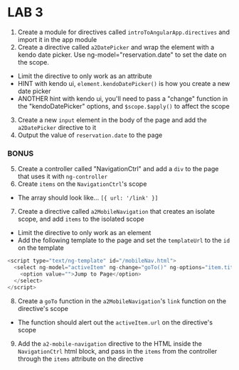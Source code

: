 # LAB 3

1. Create a module for directives called `introToAngularApp.directives` and import it in the app module
2. Create a directive called `a2DatePicker` and wrap the element with a kendo date picker. Use ng-model="reservation.date" to set the date on the scope.
  * Limit the directive to only work as an attribute
  * HINT with kendo ui, `element.kendoDatePicker()` is how you create a new date picker
  * ANOTHER hint with kendo ui, you'll need to pass a "change" function in the "kendoDatePicker" options, and `$scope.$apply()` to affect the scope
3. Create a new `input` element in the body of the page and add the `a2DatePicker` directive to it
4. Output the value of `reservation.date` to the page

### BONUS

5. Create a controller called "NavigationCtrl" and add a `div` to the page that uses it with `ng-controller`
6. Create `items` on the `NavigationCtrl`'s scope
  * The array should look like... `[{ url: '/link' }]`
7. Create a directive called `a2MobileNavigation` that creates an isolate scope, and add `items` to the isolated scope
  * Limit the directive to only work as an element
  * Add the following template to the page and set the `templateUrl` to the `id` on the template

```js  
<script type="text/ng-template" id="/mobileNav.html">
  <select ng-model="activeItem" ng-change="goTo()" ng-options="item.title for item in items">
    <option value="">Jump to Page</option>
  </select>
</script>
```
8. Create a `goTo` function in the `a2MobileNavigation`'s `link` function on the directive's scope
  * The function should alert out the `activeItem.url` on the directive's scope
9. Add the `a2-mobile-navigation` directive to the HTML inside the `NavigationCtrl` html block, and pass in the `items` from the controller through the `items` attribute on the directive

